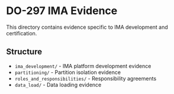 # DO-297 IMA Evidence

This directory contains evidence specific to IMA development and certification.

## Structure

- `ima_development/` - IMA platform development evidence
- `partitioning/` - Partition isolation evidence
- `roles_and_responsibilities/` - Responsibility agreements
- `data_load/` - Data loading evidence
